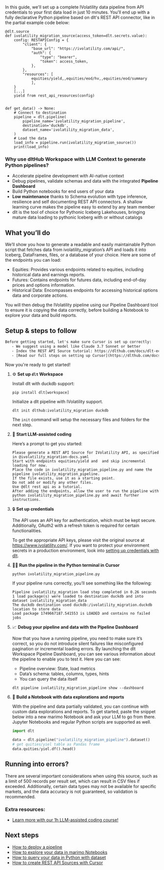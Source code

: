 In this guide, we'll set up a complete IVolatility data pipeline from API credentials to your first data load in just 10 minutes. You'll end up with a fully declarative Python pipeline based on dlt's REST API connector, like in the partial example code below:

```python-outcome
@dlt.source
def ivolatility_migration_source(access_token=dlt.secrets.value):
    config: RESTAPIConfig = {
        "client": {
            "base_url": "https://ivolatility.com/api/",
            "auth": {
                "type": "bearer",
                "token": access_token,
            },
        },
        "resources": [
            equities/yield,,equities/eod/hv,,equities/eod/summary
            ],
    }
    [...]
    yield from rest_api_resources(config)


def get_data() -> None:
    # Connect to destination
    pipeline = dlt.pipeline(
        pipeline_name='ivolatility_migration_pipeline',
        destination='duckdb',
        dataset_name='ivolatility_migration_data', 
    )
    # Load the data
    load_info = pipeline.run(ivolatility_migration_source())
    print(load_info) 
```

### Why use dltHub Workspace with LLM Context to generate Python pipelines?

- Accelerate pipeline development with AI-native context
- Debug pipelines, validate schemas and data with the integrated **Pipeline Dashboard**
- Build Python notebooks for end users of your data
- **Low maintenance** thanks to Schema evolution with type inference, resilience and self documenting REST API connectors. A shallow learning curve makes the pipeline easy to extend by any team member
- dlt is the tool of choice for Pythonic Iceberg Lakehouses, bringing mature data loading to pythonic Iceberg with or without catalogs

## What you’ll do

We’ll show you how to generate a readable and easily maintainable Python script that fetches data from ivolatility_migration’s API and loads it into Iceberg, DataFrames, files, or a database of your choice. Here are some of the endpoints you can load:

- Equities: Provides various endpoints related to equities, including historical data and earnings reports.
- Futures: Contains endpoints for futures data, including end-of-day prices and options information.
- Historical Data: Encompasses endpoints for accessing historical options data and corporate actions.

You will then debug the IVolatility pipeline using our Pipeline Dashboard tool to ensure it is copying the data correctly, before building a Notebook to explore your data and build reports.

## Setup & steps to follow

```default
Before getting started, let's make sure Cursor is set up correctly:
   - We suggest using a model like Claude 3.7 Sonnet or better
   - Index the REST API Source tutorial: https://dlthub.com/docs/dlt-ecosystem/verified-sources/rest_api/ and add it to context as **@dlt rest api**
   - [Read our full steps on setting up Cursor](https://dlthub.com/docs/dlt-ecosystem/llm-tooling/cursor-restapi#23-configuring-cursor-with-documentation)
```

Now you're ready to get started!

1. ⚙️ **Set up `dlt` Workspace**
    
    Install dlt with duckdb support:
    ```shell
    pip install dlt[workspace]
    ```

    Initialize a dlt pipeline with IVolatility support.
    ```shell
    dlt init dlthub:ivolatility_migration duckdb
    ```

    The `init` command will setup the necessary files and folders for the next step.
    
2. 🤠 **Start LLM-assisted coding**
    
    Here’s a prompt to get you started:
    
    ```prompt
    Please generate a REST API Source for IVolatility API, as specified in @ivolatility_migration-docs.yaml 
    Start with endpoints equities/yield and  and skip incremental loading for now. 
    Place the code in ivolatility_migration_pipeline.py and name the pipeline ivolatility_migration_pipeline. 
    If the file exists, use it as a starting point. 
    Do not add or modify any other files. 
    Use @dlt rest api as a tutorial. 
    After adding the endpoints, allow the user to run the pipeline with python ivolatility_migration_pipeline.py and await further instructions.
    ```

    
3. 🔒 **Set up credentials** 
    
    The API uses an API key for authentication, which must be kept secure. Additionally, OAuth2 with a refresh token is required for certain functionalities.
    
    To get the appropriate API keys, please visit the original source at https://www.ivolatility.com/.
    If you want to protect your environment secrets in a production environment, look into [setting up credentials with dlt](https://dlthub.com/docs/walkthroughs/add_credentials).
    
4. 🏃‍♀️ **Run the pipeline in the Python terminal in Cursor**
    
    ```shell
    python ivolatility_migration_pipeline.py
    ```
    
    If your pipeline runs correctly, you’ll see something like the following:
    
    ```shell
    Pipeline ivolatility_migration load step completed in 0.26 seconds
    1 load package(s) were loaded to destination duckdb and into dataset ivolatility_migration_data
    The duckdb destination used duckdb:/ivolatility_migration.duckdb location to store data
    Load package 1749667187.541553 is LOADED and contains no failed jobs
    ```
    
5. 📈 **Debug your pipeline and data with the Pipeline Dashboard**

    Now that you have a running pipeline, you need to make sure it’s correct, so you do not introduce silent failures like misconfigured pagination or incremental loading errors. By launching the dlt Workspace Pipeline Dashboard, you can see various information about the pipeline to enable you to test it. Here you can see:
    - Pipeline overview: State, load metrics
    - Data’s schema: tables, columns, types, hints
    - You can query the data itself
    
    ```shell
    dlt pipeline ivolatility_migration_pipeline show --dashboard
    ```
    
6. 🐍 **Build a Notebook with data explorations and reports**

    With the pipeline and data partially validated, you can continue with custom data explorations and reports. To get started, paste the snippet below into a new marimo Notebook and ask your LLM to go from there. Jupyter Notebooks and regular Python scripts are supported as well.

    
    ```python
    import dlt

   data = dlt.pipeline("ivolatility_migration_pipeline").dataset()
   # get quities/yiel table as Pandas frame
   data.quities/yiel.df().head()
    ```

## Running into errors?

There are several important considerations when using this source, such as a limit of 500 records per result set, which can result in CSV files if exceeded. Additionally, certain data types may not be available for specific markets, and the data accuracy is not guaranteed, so validation is recommended.

### Extra resources:

- [Learn more with our 1h LLM-assisted coding course!](https://www.youtube.com/watch?v=GGid70rnJuM)

## Next steps

- [How to deploy a pipeline](https://dlthub.com/docs/walkthroughs/deploy-a-pipeline)
- [How to explore your data in marimo Notebooks](https://dlthub.com/docs/general-usage/dataset-access/marimo)
- [How to query your data in Python with dataset](https://dlthub.com/docs/general-usage/dataset-access/dataset)
- [How to create REST API Sources with Cursor](https://dlthub.com/docs/dlt-ecosystem/llm-tooling/cursor-restapi)